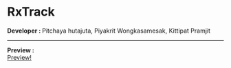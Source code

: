 <h1> RxTrack </h1>
<b> Developer : </b> Pitchaya hutajuta, Piyakrit Wongkasamesak, Kittipat Pramjit <hr>
<b> Preview : </b><br>
<!-- <img src='./document/game-preview.png' alt='sample'><hr> -->
<a href="https://PitchayaHutajuta.github.io/RxTrack"> Preview! </a>
